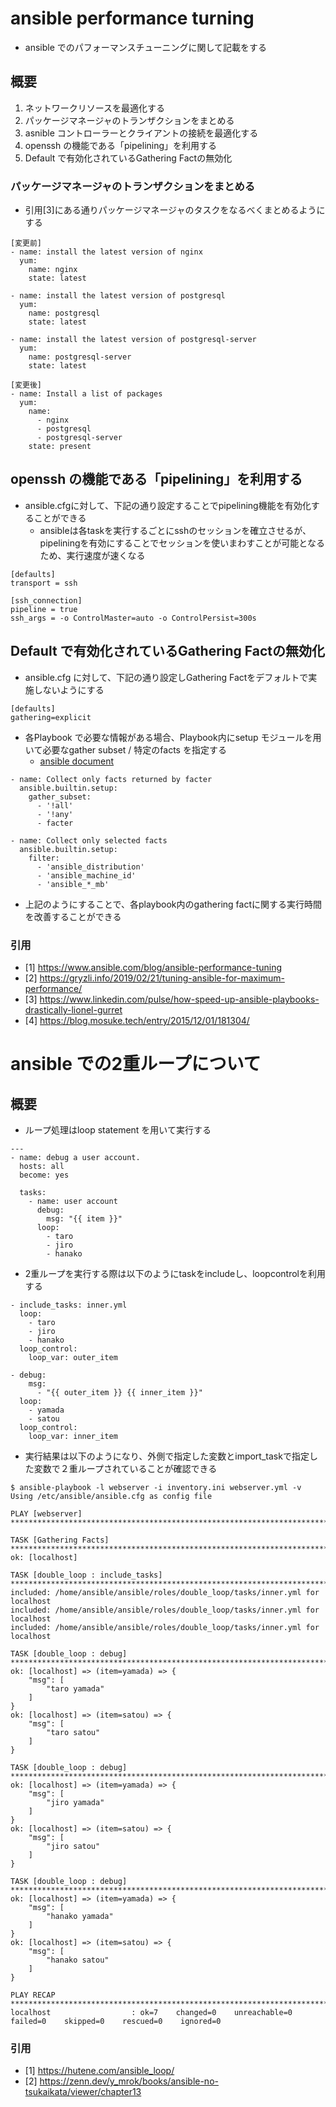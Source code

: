 # ansible performance turning

- ansible でのパフォーマンスチューニングに関して記載をする

## 概要

1. ネットワークリソースを最適化する
  1. パッケージマネージャのトランザクションをまとめる
2. asnible コントローラーとクライアントの接続を最適化する
  1. openssh の機能である「pipelining」を利用する
3. Default で有効化されているGathering Factの無効化

### パッケージマネージャのトランザクションをまとめる

- 引用[3]にある通りパッケージマネージャのタスクをなるべくまとめるようにする

```
[変更前]
- name: install the latest version of nginx
  yum:
    name: nginx
    state: latest

- name: install the latest version of postgresql
  yum:
    name: postgresql
    state: latest

- name: install the latest version of postgresql-server
  yum:
    name: postgresql-server
    state: latest
```

```
[変更後]
- name: Install a list of packages
  yum:
    name:
      - nginx
      - postgresql
      - postgresql-server
    state: present
```

## openssh の機能である「pipelining」を利用する

- ansible.cfgに対して、下記の通り設定することでpipelining機能を有効化することができる
  - ansibleは各taskを実行するごとにsshのセッションを確立させるが、pipeliningを有効にすることでセッションを使いまわすことが可能となるため、実行速度が速くなる


```
[defaults]
transport = ssh

[ssh_connection]
pipeline = true
ssh_args = -o ControlMaster=auto -o ControlPersist=300s
```

## Default で有効化されているGathering Factの無効化

- ansible.cfg に対して、下記の通り設定しGathering Factをデフォルトで実施しないようにする

```
[defaults]
gathering=explicit
```

- 各Playbook で必要な情報がある場合、Playbook内にsetup モジュールを用いて必要なgather subset / 特定のfacts を指定する
  - [ansible document](https://docs.ansible.com/ansible/latest/collections/ansible/builtin/setup_module.html)

```
- name: Collect only facts returned by facter
  ansible.builtin.setup:
    gather_subset:
      - '!all'
      - '!any'
      - facter

- name: Collect only selected facts
  ansible.builtin.setup:
    filter:
      - 'ansible_distribution'
      - 'ansible_machine_id'
      - 'ansible_*_mb'
```

- 上記のようにすることで、各playbook内のgathering factに関する実行時間を改善することができる

### 引用

- [1] https://www.ansible.com/blog/ansible-performance-tuning
- [2] https://gryzli.info/2019/02/21/tuning-ansible-for-maximum-performance/
- [3] https://www.linkedin.com/pulse/how-speed-up-ansible-playbooks-drastically-lionel-gurret
- [4] https://blog.mosuke.tech/entry/2015/12/01/181304/



# ansible での2重ループについて

## 概要

- ループ処理はloop statement を用いて実行する

```
---
- name: debug a user account.
  hosts: all
  become: yes

  tasks:
    - name: user account
      debug:
        msg: "{{ item }}"
      loop:
        - taro
        - jiro
        - hanako
```

- 2重ループを実行する際は以下のようにtaskをincludeし、loopcontrolを利用する

```
- include_tasks: inner.yml
  loop:
    - taro
    - jiro
    - hanako
  loop_control:
    loop_var: outer_item 
```
```
- debug:
    msg:
      - "{{ outer_item }} {{ inner_item }}"
  loop:
    - yamada
    - satou
  loop_control:
    loop_var: inner_item
```

- 実行結果は以下のようになり、外側で指定した変数とimport_taskで指定した変数で２重ループされていることが確認できる

```
$ ansible-playbook -l webserver -i inventory.ini webserver.yml -v
Using /etc/ansible/ansible.cfg as config file

PLAY [webserver] ********************************************************************************************************************

TASK [Gathering Facts] **************************************************************************************************************
ok: [localhost]

TASK [double_loop : include_tasks] **************************************************************************************************
included: /home/ansible/ansible/roles/double_loop/tasks/inner.yml for localhost
included: /home/ansible/ansible/roles/double_loop/tasks/inner.yml for localhost
included: /home/ansible/ansible/roles/double_loop/tasks/inner.yml for localhost

TASK [double_loop : debug] **********************************************************************************************************
ok: [localhost] => (item=yamada) => {
    "msg": [
        "taro yamada"
    ]
}
ok: [localhost] => (item=satou) => {
    "msg": [
        "taro satou"
    ]
}

TASK [double_loop : debug] **********************************************************************************************************
ok: [localhost] => (item=yamada) => {
    "msg": [
        "jiro yamada"
    ]
}
ok: [localhost] => (item=satou) => {
    "msg": [
        "jiro satou"
    ]
}

TASK [double_loop : debug] **********************************************************************************************************
ok: [localhost] => (item=yamada) => {
    "msg": [
        "hanako yamada"
    ]
}
ok: [localhost] => (item=satou) => {
    "msg": [
        "hanako satou"
    ]
}

PLAY RECAP **************************************************************************************************************************
localhost                  : ok=7    changed=0    unreachable=0    failed=0    skipped=0    rescued=0    ignored=0
```


### 引用

- [1]  https://hutene.com/ansible_loop/
- [2]  https://zenn.dev/y_mrok/books/ansible-no-tsukaikata/viewer/chapter13
